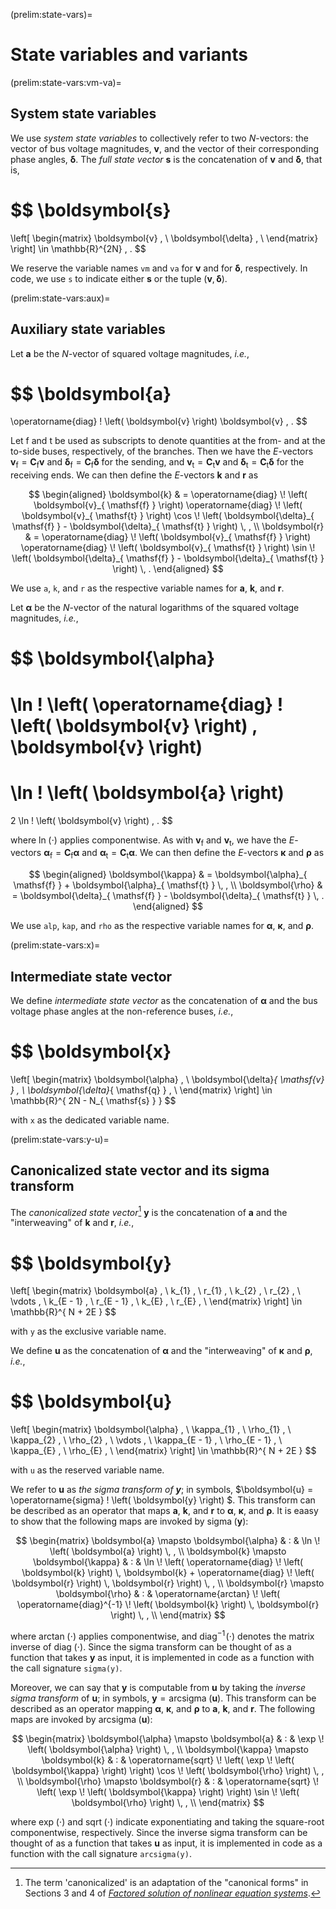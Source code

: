 (prelim:state-vars)=
# State variables and variants

(prelim:state-vars:vm-va)=
## System state variables

We use *system state variables* to collectively refer to two $N$-vectors:
the vector of bus voltage magnitudes,
$\boldsymbol{v}$,
and
the vector of their corresponding phase angles,
$\boldsymbol{\delta}$.
The *full state vector*
$\boldsymbol{s}$
is the concatenation of $\boldsymbol{v}$ and $\boldsymbol{\delta}$,
that is,

$$
\boldsymbol{s}
=
\left[ \begin{matrix}
    \boldsymbol{v}      \, \\
    \boldsymbol{\delta} \, \\
\end{matrix} \right]
\in \mathbb{R}^{2N} \, .
$$

We reserve the variable names `vm` and `va`
for $\boldsymbol{v}$
and for $\boldsymbol{\delta}$,
respectively.
In code, we use `s` to indicate either
$\boldsymbol{s}$
or the tuple
$\left( \boldsymbol{v}, \boldsymbol{\delta} \right)$.

(prelim:state-vars:aux)=
## Auxiliary state variables

Let
$\boldsymbol{a}$
be the $N$-vector of squared voltage magnitudes,
*i.e.*,

$$
\boldsymbol{a}
=
\operatorname{diag} \! \left( \boldsymbol{v} \right) \boldsymbol{v}
\, .
$$

Let $\mathsf{f}$ and $\mathsf{t}$ be used as subscripts
to denote quantities at the from- and at the to-side buses, respectively, of the branches.
Then we have the $E$-vectors
$\boldsymbol{v}_{ \mathsf{f} } = \boldsymbol{C}_{ \mathsf{f} } \boldsymbol{v}$
and
$\boldsymbol{\delta}_{ \mathsf{f} } = \boldsymbol{C}_{ \mathsf{f} } \boldsymbol{\delta}$
for the sending,
and
$\boldsymbol{v}_{ \mathsf{t} } = \boldsymbol{C}_{ \mathsf{t} } \boldsymbol{v}$
and
$\boldsymbol{\delta}_{ \mathsf{t} } = \boldsymbol{C}_{ \mathsf{t} } \boldsymbol{\delta}$
for the receiving ends.
We can then define the $E$-vectors
$\boldsymbol{k}$ and $\boldsymbol{r}$
as

$$
\begin{aligned}
    \boldsymbol{k}
    & =
    \operatorname{diag} \! \left( \boldsymbol{v}_{ \mathsf{f} } \right)
    \operatorname{diag} \! \left( \boldsymbol{v}_{ \mathsf{t} } \right)
    \cos \! \left( \boldsymbol{\delta}_{ \mathsf{f} } - \boldsymbol{\delta}_{ \mathsf{t} } \right)
    \, ,
    \\
    \boldsymbol{r}
    & =
    \operatorname{diag} \! \left( \boldsymbol{v}_{ \mathsf{f} } \right)
    \operatorname{diag} \! \left( \boldsymbol{v}_{ \mathsf{t} } \right)
    \sin \! \left( \boldsymbol{\delta}_{ \mathsf{f} } - \boldsymbol{\delta}_{ \mathsf{t} } \right)
    \, .
\end{aligned}
$$

We use `a`, `k`, and `r`
as the respective variable names for
$\boldsymbol{a}$, $\boldsymbol{k}$, and $\boldsymbol{r}$.

Let
$\boldsymbol{\alpha}$
be the $N$-vector of the natural logarithms of the squared voltage magnitudes, *i.e.*,

$$
\boldsymbol{\alpha}
=
\ln \! \left( \operatorname{diag} \! \left( \boldsymbol{v} \right) \, \boldsymbol{v} \right)
=
\ln \! \left( \boldsymbol{a} \right)
=
2 \ln \! \left( \boldsymbol{v} \right)
\, .
$$

where $\ln \! \left( \cdot \right)$ applies componentwise.
As with $\boldsymbol{v}_{ \mathsf{f} }$ and $\boldsymbol{v}_{ \mathsf{t} }$,
we have the $E$-vectors
$\boldsymbol{\alpha}_{ \mathsf{f} } = \boldsymbol{C}_{ \mathsf{f} }\boldsymbol{\alpha}$
and
$\boldsymbol{\alpha}_{ \mathsf{t} } = \boldsymbol{C}_{ \mathsf{t} }\boldsymbol{\alpha}$.
We can then define the $E$-vectors
$\boldsymbol{\kappa}$ and $\boldsymbol{\rho}$
as

$$
\begin{aligned}
    \boldsymbol{\kappa}
    & =
    \boldsymbol{\alpha}_{ \mathsf{f} } + \boldsymbol{\alpha}_{ \mathsf{t} }
    \, , \\
    \boldsymbol{\rho}
    & =
    \boldsymbol{\delta}_{ \mathsf{f} } - \boldsymbol{\delta}_{ \mathsf{t} }
    \, .
\end{aligned}
$$

We use `alp`, `kap`, and `rho`
as the respective variable names for
$\boldsymbol{\alpha}$, $\boldsymbol{\kappa}$, and $\boldsymbol{\rho}$.

(prelim:state-vars:x)=
## Intermediate state vector

We define *intermediate state vector* as the concatenation of
$\boldsymbol{\alpha}$
and the bus voltage phase angles at the non-reference buses,
*i.e.*,

$$
\boldsymbol{x}
=
\left[ \begin{matrix}
    \boldsymbol{\alpha} \, \\
    \boldsymbol{\delta}_{ \mathsf{v} } \, \\
    \boldsymbol{\delta}_{ \mathsf{q} } \, \\
\end{matrix} \right]
\in \mathbb{R}^{ 2N - N_{ \mathsf{s} } }
$$

with `x` as the dedicated variable name.

(prelim:state-vars:y-u)=
## Canonicalized state vector and its sigma transform

The *canonicalized state vector*[^about-canon]
$\boldsymbol{y}$
is the concatenation of $\boldsymbol{a}$
and the "interweaving" of $\boldsymbol{k}$ and $\boldsymbol{r}$,
*i.e.*,

$$
\boldsymbol{y}
=
\left[ \begin{matrix}
    \boldsymbol{a}  \, \\
    k_{1}           \, \\
    r_{1}           \, \\
    k_{2}           \, \\
    r_{2}           \, \\
    \vdots          \, \\
    k_{E - 1}       \, \\
    r_{E - 1}       \, \\
    k_{E}           \, \\
    r_{E}           \, \\
\end{matrix} \right]
\in \mathbb{R}^{ N + 2E }
$$

with `y` as the exclusive variable name.

We define
$\boldsymbol{u}$
as the concatenation of $\boldsymbol{\alpha}$
and the "interweaving" of $\boldsymbol{\kappa}$ and $\boldsymbol{\rho}$,
*i.e.*,

$$
\boldsymbol{u}
=
\left[ \begin{matrix}
    \boldsymbol{\alpha} \, \\
    \kappa_{1}          \, \\
    \rho_{1}            \, \\
    \kappa_{2}          \, \\
    \rho_{2}            \, \\
    \vdots              \, \\
    \kappa_{E - 1}      \, \\
    \rho_{E - 1}        \, \\
    \kappa_{E}          \, \\
    \rho_{E}            \, \\
\end{matrix} \right]
\in \mathbb{R}^{ N + 2E }
$$

with `u` as the reserved variable name.

We refer to $\boldsymbol{u}$ as
*the sigma transform of $\boldsymbol{y}$*;
in symbols,
$\boldsymbol{u} = \operatorname{sigma} \! \left( \boldsymbol{y} \right) $.
This transform can be described as an operator that maps
$\boldsymbol{a}$, $\boldsymbol{k}$, and $\boldsymbol{r}$
to
$\boldsymbol{\alpha}$, $\boldsymbol{\kappa}$, and $\boldsymbol{\rho}$.
It is eaasy to show that the following maps are invoked by
$\operatorname{sigma} \! \left( \boldsymbol{y} \right)$:

$$
\begin{matrix}
    \boldsymbol{a} \mapsto \boldsymbol{\alpha}
    & : &
    \ln \! \left( \boldsymbol{a} \right)
    \, , \\
    \boldsymbol{k} \mapsto \boldsymbol{\kappa}
    & : &
    \ln \! \left(
        \operatorname{diag} \! \left( \boldsymbol{k} \right) \, \boldsymbol{k}
        +
        \operatorname{diag} \! \left( \boldsymbol{r} \right) \, \boldsymbol{r}
    \right)
    \, , \\
    \boldsymbol{r} \mapsto \boldsymbol{\rho}
    & : &
    \operatorname{arctan} \! \left(
        \operatorname{diag}^{-1} \! \left( \boldsymbol{k} \right) \, \boldsymbol{r}
    \right)
    \, , \\
\end{matrix}
$$

where
$\operatorname{arctan} \! \left( \cdot \right)$
applies componentwise,
and
$\operatorname{diag}^{-1} \! \left( \cdot \right)$
denotes the matrix inverse of
$\operatorname{diag} \! \left( \cdot \right)$.
Since the sigma transform can be thought of as a function
that takes $\boldsymbol{y}$ as input,
it is implemented in code as a function with the call signature `sigma(y)`.

Moreover, we can say that $\boldsymbol{y}$ is computable from $\boldsymbol{u}$ by taking the
*inverse sigma transform* of $\boldsymbol{u}$;
in symbols,
$\boldsymbol{y} = \operatorname{arcsigma} \! \left( \boldsymbol{u} \right)$.
This transform can be described as an operator mapping
$\boldsymbol{\alpha}$, $\boldsymbol{\kappa}$, and $\boldsymbol{\rho}$
to
$\boldsymbol{a}$, $\boldsymbol{k}$, and $\boldsymbol{r}$.
The following maps are invoked by
$\operatorname{arcsigma} \! \left( \boldsymbol{u} \right)$:

$$
\begin{matrix}
    \boldsymbol{\alpha} \mapsto \boldsymbol{a}
    & : &
    \exp \! \left( \boldsymbol{\alpha} \right)
    \, , \\
    \boldsymbol{\kappa} \mapsto \boldsymbol{k}
    & : &
    \operatorname{sqrt} \! \left( \exp \! \left( \boldsymbol{\kappa} \right) \right)
    \cos \! \left( \boldsymbol{\rho} \right)
    \, , \\
    \boldsymbol{\rho} \mapsto \boldsymbol{r}
    & : &
    \operatorname{sqrt} \! \left( \exp \! \left( \boldsymbol{\kappa} \right) \right)
    \sin \! \left( \boldsymbol{\rho} \right)
    \, , \\
\end{matrix}
$$

where
$\exp \! \left( \cdot \right)$
and
$\operatorname{sqrt} \! \left( \cdot \right)$
indicate exponentiating and taking the square-root componentwise, respectively.
Since the inverse sigma transform can be thought of as a function
that takes $\boldsymbol{u}$ as input,
it is implemented in code as a function with the call signature `arcsigma(y)`.

[^about-canon]: The term 'canonicalized' is an adaptation of the "canonical forms" in
Sections 3 and 4 of
[*Factored solution of nonlinear equation systems*](https://doi.org/10.1098/rspa.2014.0236).

